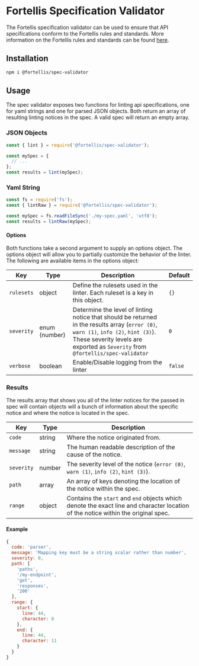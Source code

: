 # Fortellis Specification Validator

The Fortellis specification validator can be used to ensure that API specifications conform to the Fortellis rules and standards. More information on the Fortellis rules and standards can be found [here](https://docs.fortellis.io/docs/tutorials/spec-provider/linting-api-specs/).

## Installation

```bash
npm i @fortellis/spec-validator
```

## Usage

The spec validator exposes two functions for linting api specifications, one for yaml strings and one for parsed JSON objects. Both return an array of resulting linting notices in the spec. A valid spec will return an empty array.

### JSON Objects

```js
const { lint } = require('@fortellis/spec-validator');

const mySpec = {
  // ...
};
const results = lint(mySpec);
```

### Yaml String

```js
const fs = require('fs');
const { lintRaw } = require('@fortellis/spec-validator');

const mySpec = fs.readFileSync('./my-spec.yaml', 'utf8');
const results = lintRaw(mySpec);
```

#### Options

Both functions take a second argument to supply an options object. The options object will allow you to partially customize the behavior of the linter. The following are available items in the options object:

| Key        | Type          | Description                                                                                                                                                                                                             | Default |
| ---------- | ------------- | ----------------------------------------------------------------------------------------------------------------------------------------------------------------------------------------------------------------------- | ------- |
| `rulesets` | object        | Define the rulesets used in the linter. Each ruleset is a key in this object.                                                                                                                                           | `{}`    |
| `severity` | enum (number) | Determine the level of linting notice that should be returned in the results array (`error (0)`, `warn (1)`, `info (2)`, `hint (3)`). These severity levels are exported as `Severity` from `@fortellis/spec-validator` | `0`     |
| `verbose`  | boolean       | Enable/Disable logging from the linter                                                                                                                                                                                  | `false` |

### Results

The results array that shows you all of the linter notices for the passed in spec will contain objects will a bunch of information about the specific notice and where the notice is located in the spec.

| Key        | Type   | Description                                                                                                                       |
| ---------- | ------ | --------------------------------------------------------------------------------------------------------------------------------- |
| `code`     | string | Where the notice originated from.                                                                                                 |
| `message`  | string | The human readable description of the cause of the notice.                                                                        |
| `severity` | number | The severity level of the notice (`error (0)`, `warn (1)`, `info (2)`, `hint (3)`).                                               |
| `path`     | array  | An array of keys denoting the location of the notice within the spec.                                                             |
| `range`    | object | Contains the `start` and `end` objects which denote the exact line and character location of the notice within the original spec. |

#### Example

```js
{
  code: 'parser',
  message: 'Mapping key must be a string scalar rather than number',
  severity: 0,
  path: [
    'paths',
    '/my-endpoint',
    'get',
    'responses',
    '200'
  ],
  range: {
    start: {
      line: 44,
      character: 8
    },
    end: {
      line: 44,
      character: 11
    }
  }
}
```
